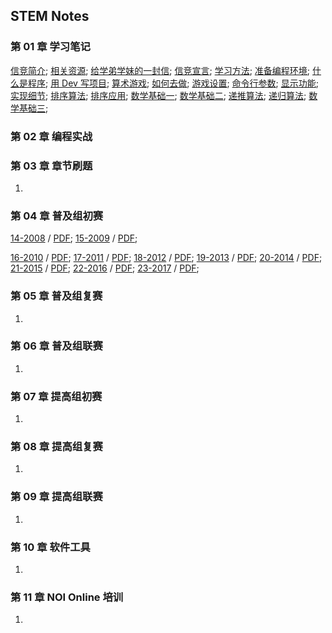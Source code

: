 ## STEM Notes

### 第 01 章 学习笔记

[信竞简介](chapter-01-notes/00/1-intro.html);
[相关资源](chapter-01-notes/00/2-resource.html);
[给学弟学妹的一封信](chapter-01-notes/01/1-tong11.html);
[信竞宣言](chapter-01-notes/01/2-organ.html);
[学习方法](chapter-01-notes/02/1-method.html);
[准备编程环境](chapter-01-notes/02/2-devcpp.html);
[什么是程序](chapter-01-notes/03/1-program.html);
[用 Dev 写项目](chapter-01-notes/03/2-project.html);
[算术游戏](chapter-01-notes/04/1-game.html);
[如何去做](chapter-01-notes/04/2-core.html);
[游戏设置](chapter-01-notes/05/1-settings.html);
[命令行参数](chapter-01-notes/05/2-params.html);
[显示功能](chapter-01-notes/06/1-display.html);
[实现细节](chapter-01-notes/06/2-detail.html);
[排序算法](chapter-01-notes/07/1-sort.html);
[排序应用](chapter-01-notes/07/2-practice.html);
[数学基础一](chapter-01-notes/08/1-concept.html);
[数学基础二](chapter-01-notes/08/2-number.html);
[递推算法](chapter-01-notes/09/1-recurrence.html);
[递归算法](chapter-01-notes/09/2-recursion.html);
[数学基础三](chapter-01-notes/10/1-math.html);

### 第 02 章 编程实战
   

### 第 03 章 章节刷题
   
1. 

### 第 04 章 普及组初赛
   
[14-2008](chapter-04-junior-preliminary/14-C++2008-10-18.html) / [PDF](chapter-04-junior-preliminary/pdf/14-NOIP-2008-junior-C++.pdf); 
[15-2009](chapter-04-junior-preliminary/15-C++2009-10-17.html) / [PDF](chapter-04-junior-preliminary/pdf/15-NOIP-2009-junior-C++.pdf); 

[16-2010](chapter-04-junior-preliminary/16-C++2010-10-22.html) / [PDF](chapter-04-junior-preliminary/pdf/16-NOIP-2010-junior-C++.pdf); 
[17-2011](chapter-04-junior-preliminary/17-C++2011-10-15.html) / [PDF](chapter-04-junior-preliminary/pdf/17-NOIP-2011-junior-C++.pdf); 
[18-2012](chapter-04-junior-preliminary/18-C++2012-10-13.html) / [PDF](chapter-04-junior-preliminary/pdf/18-NOIP-2012-junior-C++.pdf); 
[19-2013](chapter-04-junior-preliminary/19-C++2013-10-13.html) / [PDF](chapter-04-junior-preliminary/pdf/19-NOIP-2013-junior-C++.pdf); 
[20-2014](chapter-04-junior-preliminary/20-C++2014-10-12.html) / [PDF](chapter-04-junior-preliminary/pdf/20-NOIP-2014-junior-C++.pdf); 
[21-2015](chapter-04-junior-preliminary/21-C++2015-10-11.html) / [PDF](chapter-04-junior-preliminary/pdf/21-NOIP-2015-junior-C++.pdf); 
[22-2016](chapter-04-junior-preliminary/22-C++2016-10-22.html) / [PDF](chapter-04-junior-preliminary/pdf/22-NOIP-2016-junior-C++.pdf); 
[23-2017](chapter-04-junior-preliminary/23-C++2017-10-14.html) / [PDF](chapter-04-junior-preliminary/pdf/23-NOIP-2017-junior-C++.pdf); 

### 第 05 章 普及组复赛

1. 

### 第 06 章 普及组联赛
   
1. 

### 第 07 章 提高组初赛
   
1. 

### 第 08 章 提高组复赛
   
1.  

### 第 09 章 提高组联赛
   
1.  

### 第 10 章  软件工具
    
1.  

### 第 11 章 NOI Online 培训 
    
1.  
